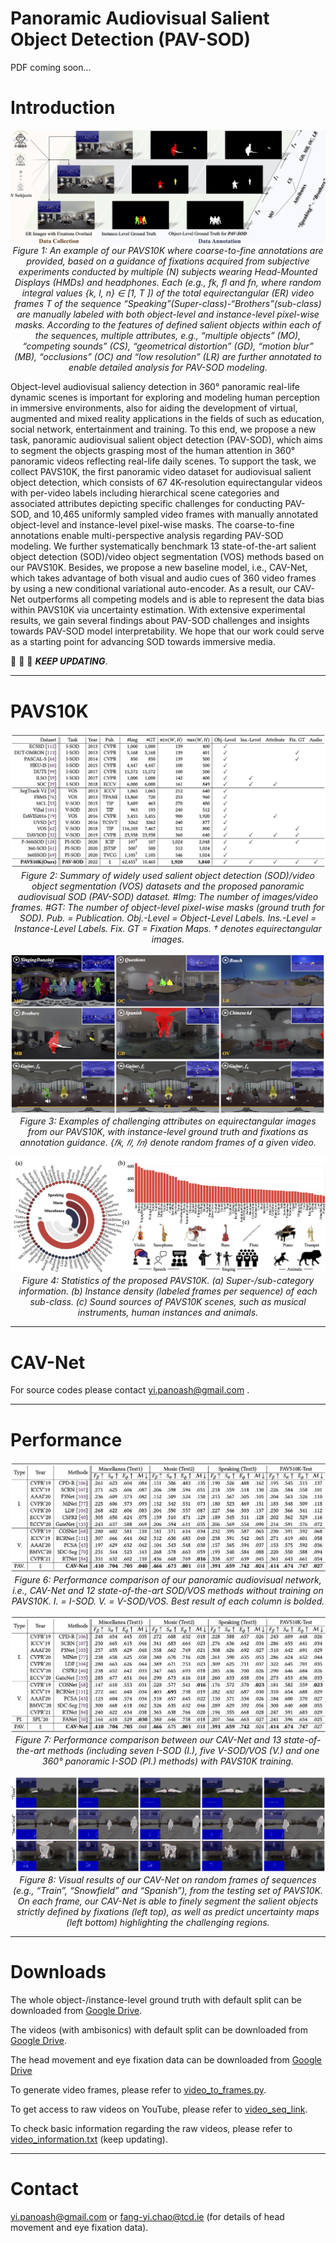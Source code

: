 # Panoramic Audiovisual Salient Object Detection (PAV-SOD) 

PDF coming soon...



# Introduction

<p align="center">
    <img src="./figures/fig_teaser.jpg"/> <br />
    <em> 
    Figure 1: An example of our PAVS10K where coarse-to-fine annotations are provided, based on a guidance of fixations acquired from subjective experiments conducted by multiple (N) subjects wearing Head-Mounted Displays (HMDs) and headphones. Each (e.g., fk, fl and fn, where random integral values {k, l, n} ∈ [1, T ]) of the total equirectangular (ER) video frames T of the sequence “Speaking”(Super-class)-“Brothers”(sub-class) are manually labeled with both object-level and instance-level pixel-wise masks. According to the features of defined salient objects within each of the sequences, multiple attributes, e.g., “multiple objects” (MO), “competing sounds” (CS), “geometrical distortion” (GD), “motion blur” (MB), “occlusions” (OC) and “low resolution” (LR) are further annotated to enable detailed analysis for PAV-SOD modeling.
    </em>
</p>

Object-level audiovisual saliency detection in 360° panoramic real-life dynamic scenes is important for exploring and modeling human perception in immersive environments, also for aiding the development of virtual, augmented and mixed reality applications in the fields of such as education, social network, entertainment and training. To this end, we propose a new task, panoramic audiovisual salient object detection (PAV-SOD), which aims to segment the objects grasping most of the human attention in 360° panoramic videos reflecting real-life daily scenes. To support the task, we collect PAVS10K, the first panoramic video dataset for audiovisual salient object detection, which consists of 67 4K-resolution equirectangular videos with per-video labels including hierarchical scene categories and associated attributes depicting specific challenges for conducting PAV-SOD, and 10,465 uniformly sampled video frames with manually annotated object-level and instance-level pixel-wise masks. The coarse-to-fine annotations enable multi-perspective analysis regarding PAV-SOD modeling. We further systematically benchmark 13 state-of-the-art salient object detection (SOD)/video object segmentation (VOS) methods based on our PAVS10K. Besides, we propose a new baseline model, i.e., CAV-Net, which takes advantage of both visual and audio cues of 360 video frames by using a new conditional variational auto-encoder. As a result, our CAV-Net outperforms all competing models and is able to represent the data bias within PAVS10K via uncertainty estimation. With extensive experimental results, we gain several findings about PAV-SOD challenges and insights towards PAV-SOD model interpretability. We hope that our work could serve as a starting point for advancing SOD towards immersive media.


:running: :running: :running: ***KEEP UPDATING***.

------

# PAVS10K

<p align="center">
    <img src="./figures/fig_related_datasets.jpg"/> <br />
    <em> 
    Figure 2: Summary of widely used salient object detection (SOD)/video object segmentation (VOS) datasets and the proposed panoramic audiovisual SOD (PAV-SOD) dataset. #Img: The number of images/video frames. #GT: The number of object-level pixel-wise masks (ground truth for SOD). Pub. = Publication. Obj.-Level = Object-Level Labels. Ins.-Level = Instance-Level Labels. Fix. GT = Fixation Maps. † denotes equirectangular images.
    </em>
</p>

<p align="center">
    <img src="./figures/fig_dataset_examples.jpg"/> <br />
    <em> 
    Figure 3: Examples of challenging attributes on equirectangular images from our PAVS10K, with instance-level ground truth and fixations as annotation guidance. {𝑓𝑘, 𝑓𝑙, 𝑓𝑛} denote random frames of a given video.
    </em>
</p>

<p align="center">
    <img src="./figures/fig_dataset_statistics.jpg"/> <br />
    <em> 
    Figure 4: Statistics of the proposed PAVS10K. (a) Super-/sub-category information. (b) Instance density (labeled frames per sequence) of each sub-class. (c) Sound sources of PAVS10K scenes, such as musical instruments, human instances and animals.
    </em>
</p>

------

# CAV-Net

For source codes please contact yi.panoash@gmail.com .

------

# Performance

<p align="center">
    <img src="./figures/fig_performance_wo_pavs10k.jpg"/> <br />
    <em> 
    Figure 6: Performance comparison of our panoramic audiovisual network, i.e., CAV-Net and 12 state-of-the-art SOD/VOS methods without training on PAVS10K. I. = I-SOD. V. = V-SOD/VOS. Best result of each column is bolded.
    </em>
</p>

<p align="center">
    <img src="./figures/fig_performance_w_pavs10k.jpg"/> <br />
    <em> 
    Figure 7: Performance comparison between our CAV-Net and 13 state-of-the-art methods (including seven I-SOD (I.), five V-SOD/VOS (V.) and one 360° panoramic I-SOD (PI.) methods) with PAVS10K training.
    </em>
</p>


<p align="center">
    <img src="./figures/fig_visual.jpg"/> <br />
    <em> 
    Figure 8: Visual results of our CAV-Net on random frames of sequences (e.g., “Train”, “Snowfield” and “Spanish”), from the testing set of PAVS10K. On each frame, our CAV-Net is able to finely segment the salient objects strictly defined by fixations (left top), as well as predict uncertainty maps (left bottom) highlighting the challenging regions.
    </em>
</p>

------

# Downloads

The whole object-/instance-level ground truth with default split can be downloaded from [Google Drive](https://drive.google.com/file/d/1knE8yWklzyoFZqy_T5IlWlyNDnhUTwVl/view?usp=sharing).

The videos (with ambisonics) with default split can be downloaded from [Google Drive](https://drive.google.com/file/d/1sMRePuHBrQyXACqlgzIz7aKzy6qV5HaP/view?usp=sharing). 

The head movement and eye fixation data can be downloaded from [Google Drive](https://drive.google.com/drive/folders/1tZDIESRiy3W2g--8lnNWag3KhpEGqTHc?usp=sharing)

To generate video frames, please refer to [video_to_frames.py](https://github.com/PanoAsh/ASOD60K/blob/main/video_to_frames.py).

To get access to raw videos on YouTube, please refer to [video_seq_link](https://github.com/PanoAsh/ASOD60K/blob/main/video_seq_link). 

To check basic information regarding the raw videos, please refer to [video_information.txt](https://github.com/PanoAsh/ASOD60K/blob/main/video_information.txt) (keep updating).

------

# Contact

yi.panoash@gmail.com 
or 
fang-yi.chao@tcd.ie (for details of head movement and eye fixation data).
